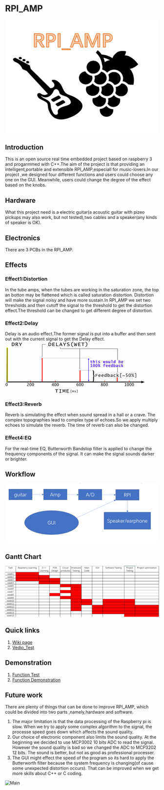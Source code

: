 # RPI_AMP
![Logo](resource/images/logo.png)
## Introduction  
This is an open source real time embedded project based on raspberry 3 and progarmmed with C++.The aim of the project is that providing an intelligent,portable and extensible RPI_AMP,especiall for music-lovers.In our project ,we designed four different functions and users could choose any one on the GUI. Meanwhile, users could change the degree of the effect based on the knobs.
## Hardware
What this project need is a electric guitar(a acoustic guitar with pizeo pickups may also work, but not tested),two cables and a speaker(any kinds of speaker is OK). 
## Electronics
There are 3 PCBs in the RPI_AMP. 

## Effects
### Effect1:Distortion
In the tube amps, when the tubes are working in the saturation zone, the top an botton may be flattened which is called saturation distortion. Distortion will make the signal noisy and have more sustain.In RPI_AMP we set two thresholds and then cutoff the signal to the threshold to get the distortion effect.The threshold can be changed to get different degree of distortion.
### Effect2:Delay
Delay is an audio effect.The former signal is put into a buffer and then sent out with the current signal to get the Delay effect.
![Delay](resource/images/Delay.png)
### Effect3:Reverb
Reverb is simulating the effect when sound spread in a hall or a crave. The complex topographies lead to complex type of echoes.So we apply multiply echoes to simulate the reverb. The time of reverb can also be changed.
### Effect4:EQ
For the real-time EQ, Butterworth Bandstop filter is applied to change the frequency components of the signal. It can make the signal sounds darker or brighter.
## Workflow
![Workflpw](resource/images/workflow.png)
## Gantt Chart
![Gantt Chart](resource/images/gantt.png)
## Quick links
1) [Wiki page](https://github.com/LemonRepublica/RPI_AMP/wiki)  
1) [Vedio_Test](https://www.youtube.com/watch?v=wtC8RktlwYI)  

## Demonstration
1) [Function Test ](https://youtu.be/Or1FA4tJWyk)  
2) [Function Demonstration ](https://www.youtube.com/watch?v=wtC8RktlwYI) 

## Future work
There are plenty of things that can be done to improve RPI_AMP, which could be divided into two parts ,namely,hardware and software. 
1) The major limitation is that the data processing of the Raspberry pi is slow. When we try to apply some complex algorithm to the signal, the processe speed goes down which affects the sound quality. 
2) Our choice of electronic component also limits the sound quality. At the beginning we decided to use MCP3002 10 bits ADC to read the signal. However the sound quality is bad so we changed the ADC to MCP3202 12 bits. The sound is better, but not as good as professional processer. 
3) The GUI might effect the speed of the program so its hard to apply the Butterworth filter because the system frequency is changing(of cause some unexpected distortion occurs). That can be improved when we get more skills about C++ or C coding. 


![Main](resources/images/Main.jpg)
